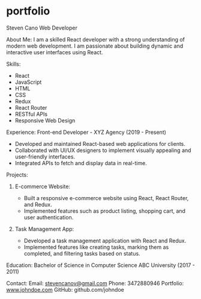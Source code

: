 # portfolio



Steven Cano
Web Developer

About Me:
I am a skilled React developer with a strong understanding of modern web development. I am passionate about building dynamic and interactive user interfaces using React.

Skills:
- React
- JavaScript
- HTML
- CSS
- Redux
- React Router
- RESTful APIs
- Responsive Web Design

Experience:
Front-end Developer - XYZ Agency
(2019 - Present)
- Developed and maintained React-based web applications for clients.
- Collaborated with UI/UX designers to implement visually appealing and user-friendly interfaces.
- Integrated APIs to fetch and display data in real-time.

Projects:
1. E-commerce Website:
   - Built a responsive e-commerce website using React, React Router, and Redux.
   - Implemented features such as product listing, shopping cart, and user authentication.
   
2. Task Management App:
   - Developed a task management application with React and Redux.
   - Implemented features like creating tasks, marking them as completed, and filtering tasks based on status.
   
Education:
Bachelor of Science in Computer Science 
ABC University
(2017 - 2011)

Contact:
Email: stevencanov@gmail.com
Phone: 3472880946
Portfolio: www.johndoe.com
GitHub: github.com/johndoe
